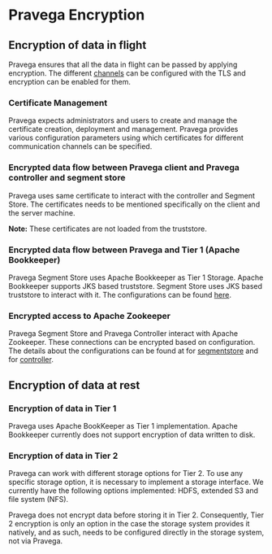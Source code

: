 <!--
Copyright (c) 2017 Dell Inc., or its subsidiaries. All Rights Reserved.

Licensed under the Apache License, Version 2.0 (the "License");
you may not use this file except in compliance with the License.
You may obtain a copy of the License at

    http://www.apache.org/licenses/LICENSE-2.0
-->
# Pravega Encryption

## Encryption of data in flight
Pravega ensures that all the data in flight can be passed by applying encryption.
The different [channels](https://github.com/pravega/pravega/wiki/PDP-23:-Pravega-security----encryption-and-Role-Based-Access-Control#b-encryption-of-data-in-flight-over-network-and-in-tier-1)
can be configured with the TLS and encryption can be enabled for them.

### Certificate Management
Pravega expects administrators and users to create and manage the certificate creation, deployment and management.
Pravega provides various configuration parameters using which certificates for different communication channels can be specified.

### Encrypted data flow between Pravega client and Pravega controller and segment store
Pravega uses same certificate to interact with the controller and Segment Store. The certificates needs to be mentioned specifically on the client and the server machine.

**Note:** These certificates are not loaded from the truststore.

### Encrypted data flow between Pravega and Tier 1 (Apache Bookkeeper)
Pravega Segment Store uses Apache Bookkeeper as Tier 1 Storage. Apache Bookkeeper supports JKS based truststore. Segment Store uses JKS based truststore to interact with it.
The configurations can be found [here](pravega-security-configurations.md#pravega-segment-store).

### Encrypted access to Apache Zookeeper
Pravega Segment Store and Pravega Controller interact with Apache Zookeeper. These connections can be encrypted based on configuration.
The details about the configurations can be found at for [segmentstore](pravega-security-configurations.md#pravega-segment-store) and for [controller](pravega-security-configurations.md#pravega-controller).

## Encryption of data at rest
### Encryption of data in Tier 1
Pravega uses Apache BookKeeper as Tier 1 implementation. Apache Bookkeeper currently does not support encryption of data written to disk.

### Encryption of data in Tier 2
Pravega can work with different storage options for Tier 2. To use any specific storage option, it is necessary to implement a storage interface. We currently have the following options implemented: HDFS, extended S3 and file system (NFS).

Pravega does not encrypt data before storing it in Tier 2. Consequently, Tier 2 encryption is only an option in the case the storage system provides it natively, and as such, needs to be configured directly in the storage system, not via Pravega.
